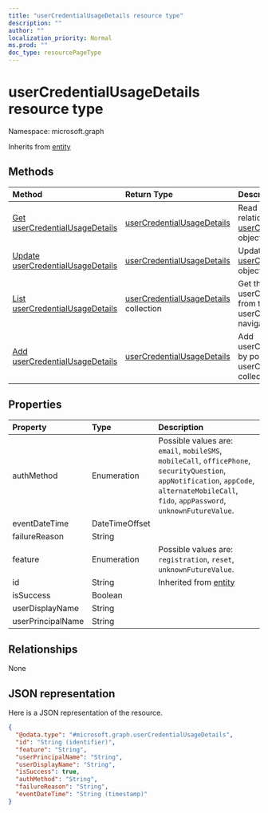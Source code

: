 ```yaml
---
title: "userCredentialUsageDetails resource type"
description: ""
author: ""
localization_priority: Normal
ms.prod: ""
doc_type: resourcePageType
---
```


# userCredentialUsageDetails resource type


Namespace: microsoft.graph




Inherits from [entity](../resources/entity.md)

## Methods
|Method|Return Type|Description|
|:---|:---|:---|
|[Get userCredentialUsageDetails](../api/usercredentialusagedetails-get.md)|[userCredentialUsageDetails](../resources/usercredentialusagedetails.md)|Read properties and relationships of the [userCredentialUsageDetails](../resources/usercredentialusagedetails.md) object.|
|[Update userCredentialUsageDetails](../api/usercredentialusagedetails-update.md)|[userCredentialUsageDetails](../resources/usercredentialusagedetails.md)|Update the properties of a [userCredentialUsageDetails](../resources/usercredentialusagedetails.md) object.|
|[List userCredentialUsageDetails](../api/reportroot-list-usercredentialusagedetails.md)|[userCredentialUsageDetails](../resources/usercredentialusagedetails.md) collection|Get the userCredentialUsageDetailses from the userCredentialUsageDetails navigation property.|
|[Add userCredentialUsageDetails](../api/reportroot-post-usercredentialusagedetails.md)|[userCredentialUsageDetails](../resources/usercredentialusagedetails.md)|Add userCredentialUsageDetails by posting to the userCredentialUsageDetails collection.|

## Properties
|Property|Type|Description|
|:---|:---|:---|
|authMethod|Enumeration| Possible values are: `email`, `mobileSMS`, `mobileCall`, `officePhone`, `securityQuestion`, `appNotification`, `appCode`, `alternateMobileCall`, `fido`, `appPassword`, `unknownFutureValue`.|
|eventDateTime|DateTimeOffset||
|failureReason|String||
|feature|Enumeration| Possible values are: `registration`, `reset`, `unknownFutureValue`.|
|id|String| Inherited from [entity](../resources/entity.md)|
|isSuccess|Boolean||
|userDisplayName|String||
|userPrincipalName|String||

## Relationships
None

## JSON representation
Here is a JSON representation of the resource.
<!-- {
  "blockType": "resource",
  "keyProperty": "id",
  "@odata.type": "microsoft.graph.userCredentialUsageDetails",
  "baseType": "microsoft.graph.entity",
  "openType": false
}
-->
``` json
{
  "@odata.type": "#microsoft.graph.userCredentialUsageDetails",
  "id": "String (identifier)",
  "feature": "String",
  "userPrincipalName": "String",
  "userDisplayName": "String",
  "isSuccess": true,
  "authMethod": "String",
  "failureReason": "String",
  "eventDateTime": "String (timestamp)"
}
```

